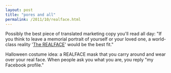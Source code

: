 ```yaml
---
layout: post
title: "pores and all"
permalink: /2011/10/realface.html 
---
```


<p>Possibly the best piece of translated marketing copy you'll read all day: "If you think to leave a memorial portrait of yourself or your loved one, a world-class reality '<a href="http://real-f.jp/en_top.html">The REALFACE</a>' would be the best fit."</p>

<p>Halloween costume idea: a REALFACE mask that you carry around and wear over your real face. When people ask you what you are, you reply "my Facebook profile."</p>
